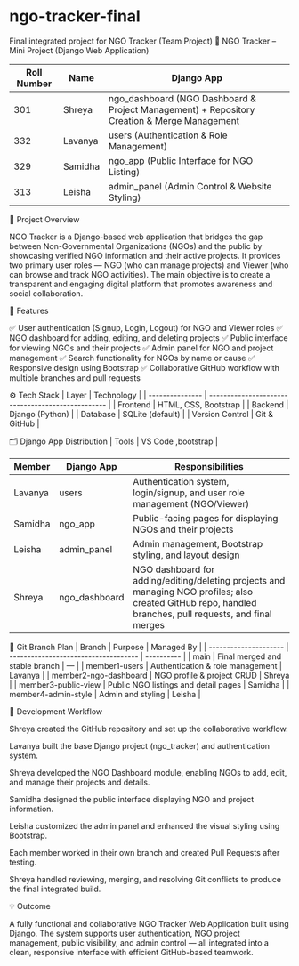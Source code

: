 # ngo-tracker-final
Final integrated project for NGO Tracker (Team Project)
🧭 NGO Tracker – Mini Project (Django Web Application)

| Roll Number | Name    | Django App                                                                                  |
| ----------- | ------- | ------------------------------------------------------------------------------------------- |
| 301         | Shreya  | ngo_dashboard (NGO Dashboard & Project Management) + Repository Creation & Merge Management |
| 332         | Lavanya | users (Authentication & Role Management)                                                    |
| 329         | Samidha | ngo_app (Public Interface for NGO Listing)                                                  |
| 313         | Leisha  | admin_panel (Admin Control & Website Styling)                                               |

🧭 Project Overview

NGO Tracker is a Django-based web application that bridges the gap between Non-Governmental Organizations (NGOs) and the public by showcasing verified NGO information and their active projects.
It provides two primary user roles — NGO (who can manage projects) and Viewer (who can browse and track NGO activities).
The main objective is to create a transparent and engaging digital platform that promotes awareness and social collaboration.

🧩 Features

✅ User authentication (Signup, Login, Logout) for NGO and Viewer roles
✅ NGO dashboard for adding, editing, and deleting projects
✅ Public interface for viewing NGOs and their projects
✅ Admin panel for NGO and project management
✅ Search functionality for NGOs by name or cause
✅ Responsive design using Bootstrap
✅ Collaborative GitHub workflow with multiple branches and pull requests

⚙️ Tech Stack
| Layer           | Technology                                        |
| --------------- | ------------------------------------------------- |
| Frontend        | HTML, CSS, Bootstrap                              |
| Backend         | Django (Python)                                   |
| Database        | SQLite (default)                                  |
| Version Control | Git & GitHub                                      |

🗂️ Django App Distribution
| Tools           | VS Code ,bootstrap |

| Member        | Django App    | Responsibilities                                                                                                                                          |
| ------------- | ------------- | --------------------------------------------------------------------------------------------------------------------------------------------------------- |
| Lavanya       | users         | Authentication system, login/signup, and user role management (NGO/Viewer)                                                                                |
| Samidha       | ngo_app       | Public-facing pages for displaying NGOs and their projects                                                                                                |
| Leisha        | admin_panel   | Admin management, Bootstrap styling, and layout design                                                                                                    |
| Shreya        | ngo_dashboard | NGO dashboard for adding/editing/deleting projects and managing NGO profiles; also created GitHub repo, handled branches, pull requests, and final merges |


🌿 Git Branch Plan
| Branch                | Purpose                              | Managed By |
| --------------------- | ------------------------------------ | ---------- |
| main                  | Final merged and stable branch       | —          |
| member1-users         | Authentication & role management     | Lavanya    |
| member2-ngo-dashboard | NGO profile & project CRUD           | Shreya     |
| member3-public-view   | Public NGO listings and detail pages | Samidha    |
| member4-admin-style   | Admin and styling                    | Leisha     |

🧱 Development Workflow

Shreya created the GitHub repository and set up the collaborative workflow.

Lavanya built the base Django project (ngo_tracker) and authentication system.

Shreya developed the NGO Dashboard module, enabling NGOs to add, edit, and manage their projects and details.

Samidha designed the public interface displaying NGO and project information.

Leisha customized the admin panel and enhanced the visual styling using Bootstrap.

Each member worked in their own branch and created Pull Requests after testing.

Shreya handled reviewing, merging, and resolving Git conflicts to produce the final integrated build.

💡 Outcome

A fully functional and collaborative NGO Tracker Web Application built using Django.
The system supports user authentication, NGO project management, public visibility, and admin control — all integrated into a clean, responsive interface with efficient GitHub-based teamwork.





